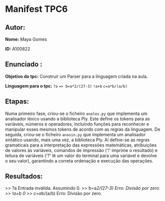 # Manifest TPC6

## Autor: 

**Nome:** Maya Gomes

**ID:** A100822

## Enunciado : 

**Objetivo do tpc:** Construir um Parser para a linguagem criada na aula.

**Linguagem para o tpc:** 
`?a`
`=> b=a*2/(27-3)`
`!a+b`
`c=a*b/(a/b)`

## Etapas:

Numa primeiro fase, criou-se o ficheiro `analex.py` que implementa um analisador léxico usando a biblioteca Ply. Este define os tokens para as variáveis, números e operadores, incluindo funções para reconhecer e manipular esses mesmos tokens de acordo com as regras da linguagem.
De seguida, criou-se o ficheiro `anasin.py` que implementa um analisador sintático usando, mais uma vez, a biblioteca Ply. Aí define-se as regras gramaticais para a interpretação das expressões matemáticas, atribuições de valores às variáveis, comandos de impressão ('!' imprime o resultado) e leitura de variáveis ('?' lê um valor do terminal para uma variável e devolve o seu valor), garantindo a correta ordenação e execução das operações.

## Resultados:
\>> ?a
Entrada inválida. Assumindo 0.
\>> b=a*2/(27-3)
Erro: Divisão por zero.
\>> !a+b
0
\>> c=a*b/(a/b)
Erro: Divisão por zero.




